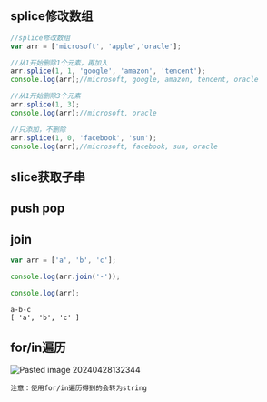 ## splice修改数组
```js
//splice修改数组
var arr = ['microsoft', 'apple','oracle'];

//从1开始删除1个元素，再加入
arr.splice(1, 1, 'google', 'amazon', 'tencent');
console.log(arr);//microsoft, google, amazon, tencent, oracle

//从1开始删除3个元素
arr.splice(1, 3);
console.log(arr);//microsoft, oracle

//只添加，不删除
arr.splice(1, 0, 'facebook', 'sun');
console.log(arr);//microsoft, facebook, sun, oracle
```
## slice获取子串
## push pop
## join
```js
var arr = ['a', 'b', 'c'];

console.log(arr.join('-'));

console.log(arr);
```

```
a-b-c
[ 'a', 'b', 'c' ]
```
## for/in遍历
![Pasted image 20240428132344](https://obsidian-1326430649.cos.ap-chongqing.myqcloud.com/pic/202405080032045.png)
```
注意：使用for/in遍历得到的会转为string
```

